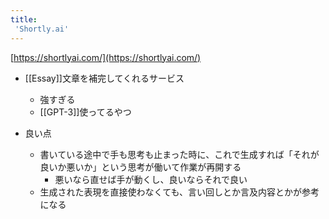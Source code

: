 ```yaml
---
title:
 'Shortly.ai'
---
```


[https://shortlyai.com/](https://shortlyai.com/)
- [[Essay]]文章を補完してくれるサービス
    - 強すぎる
    - [[GPT-3]]使ってるやつ

- 良い点
    - 書いている途中で手も思考も止まった時に、これで生成すれば「それが良いか悪いか」という思考が働いて作業が再開する
        - 悪いなら直せば手が動くし、良いならそれで良い
    - 生成された表現を直接使わなくても、言い回しとか言及内容とかが参考になる
